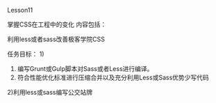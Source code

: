 Lesson11

掌握CSS在工程中的变化
内容包括：

利用less或者sass改善极客学院CSS

任务目标：
1)
1. 编写Grunt或Gulp脚本对Sass或者Less进行编译。
2. 符合性能优化标准进行压缩合并以及充分利用Less或Sass优势少写代码


2)利用less或sass编写公交站牌


